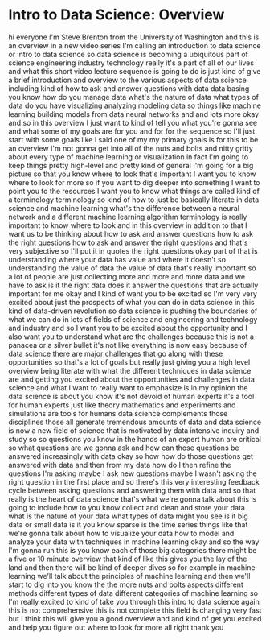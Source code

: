 # Intro to Data Science: Overview

hi everyone I'm Steve Brenton from the University of Washington and this is an overview in a new video series I'm calling an introduction to data science or intro to data science so data science is becoming a ubiquitous part of science engineering industry technology really it's a part of all of our lives and what this short video lecture sequence is going to do is just kind of give a brief introduction and overview to the various aspects of data science including kind of how to ask and answer questions with data data basing you know how do you manage data what's the nature of data what types of data do you have visualizing analyzing modeling data so things like machine learning building models from data neural networks and and lots more okay and so in this overview I just want to kind of tell you what you're gonna see and what some of my goals are for you and for for the sequence so I'll just start with some goals like I said one of my my primary goals is for this to be an overview I'm not gonna get into all of the nuts and bolts and nitty gritty about every type of machine learning or visualization in fact I'm going to keep things pretty high-level and pretty kind of general I'm going for a big picture so that you know where to look that's important I want you to know where to look for more so if you want to dig deeper into something I want to point you to the resources I want you to know what things are called kind of a terminology terminology so kind of how to just be basically literate in data science and machine learning what's the difference between a neural network and a different machine learning algorithm terminology is really important to know where to look and in this overview in addition to that I want us to be thinking about how to ask and answer questions how to ask the right questions how to ask and answer the right questions and that's very subjective so I'll put it in quotes the right questions okay part of that is understanding where your data has value and where it doesn't so understanding the value of data the value of data that's really important so a lot of people are just collecting more and more and more data and we have to ask is it the right data does it answer the questions that are actually important for me okay and I kind of want you to be excited so I'm very very excited about just the prospects of what you can do in data science in this kind of data-driven revolution so data science is pushing the boundaries of what we can do in lots of fields of science and engineering and technology and industry and so I want you to be excited about the opportunity and I also want you to understand what are the challenges because this is not a panacea or a silver bullet it's not like everything is now easy because of data science there are major challenges that go along with these opportunities so that's a lot of goals but really just giving you a high level overview being literate with what the different techniques in data science are and getting you excited about the opportunities and challenges in data science and what I want to really want to emphasize is in my opinion the data science is about you know it's not devoid of human experts it's a tool for human experts just like theory mathematics and experiments and simulations are tools for humans data science complements those disciplines those all generate tremendous amounts of data and data science is now a new field of science that is motivated by data intensive inquiry and study so so questions you know in the hands of an expert human are critical so what questions are we gonna ask and how can those questions be answered increasingly with data okay so how how do those questions get answered with data and then from my data how do I then refine the questions I'm asking maybe I ask new questions maybe I wasn't asking the right question in the first place and so there's this very interesting feedback cycle between asking questions and answering them with data and so that really is the heart of data science that's what we're gonna talk about this is going to include how to you know collect and clean and store your data what is the nature of your data what types of data might you see is it big data or small data is it you know sparse is the time series things like that we're gonna talk about how to visualize your data how to model and analyze your data with techniques in machine learning okay and so the way I'm gonna run this is you know each of those big categories there might be a five or 10 minute overview that kind of like this gives you the lay of the land and then there will be kind of deeper dives so for example in machine learning we'll talk about the principles of machine learning and then we'll start to dig into you know the the more nuts and bolts aspects different methods different types of data different categories of machine learning so I'm really excited to kind of take you through this intro to data science again this is not comprehensive this is not complete this field is changing very fast but I think this will give you a good overview and and kind of get you excited and help you figure out where to look for more all right thank you
